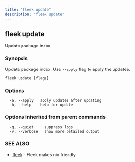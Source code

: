 ```yaml
---
title: "fleek update"
description: "fleek update"
---
```

## fleek update

Update package index

### Synopsis

Update package index.
Use `--apply` flag to apply the updates.

```shell
fleek update [flags]
```

### Options

```shell
  -a, --apply   apply updates after updating
  -h, --help    help for update
```

### Options inherited from parent commands

```shell
  -q, --quiet     suppress logs
  -v, --verbose   show more detailed output
```

### SEE ALSO

* [fleek](/docs/cli/fleek/)  - Fleek makes nix friendly

